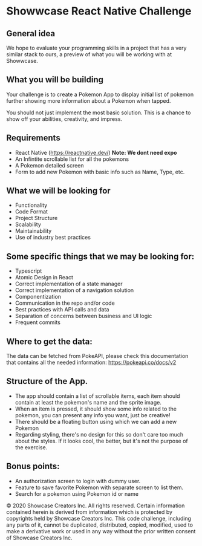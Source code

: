 # Showwcase React Native Challenge

## General idea

We hope to evaluate your programming skills in a project that has a very similar stack to ours, a preview of what you will be working with at Showwcase. 

## What you will be building

Your challenge is to create a Pokemon App to display initial list of pokemon further showing more information about a Pokemon when tapped.

You should not just implement the most basic solution. This is a chance to show off your abilities, creativity, and impress.

## Requirements

- React Native (https://reactnative.dev/) **Note: We dont need expo**
- An Infintite scrollable list for all the pokemons
- A Pokemon detailed screen
- Form to add new Pokemon with basic info such as Name, Type, etc.

## What we will be looking for

- Functionality
- Code Format
- Project Structure
- Scalability
- Maintainability
- Use of industry best practices

## Some specific things that we may be looking for:

- Typescript
- Atomic Design in React
- Correct implementation of a state manager
- Correct implementation of a navigation solution
- Componentization
- Communication in the repo and/or code
- Best practices with API calls and data
- Separation of concerns between business and UI logic
- Frequent commits

## Where to get the data:

The data can be fetched from PokeAPI, please check this documentation that contains all the needed information: https://pokeapi.co/docs/v2

## Structure of the App.

- The app should contain a list of scrollable items, each item should contain at least the pokemon's name and the sprite image.
- When an item is pressed, it should show some info related to the pokemon, you can present any info you want, just be creative!
- There should be a floating button using which we can add a new Pokemon
- Regarding styling, there's no design for this so don't care too much about the styles. If it looks cool, the better, but it's not the purpose of the exercise.

## Bonus points:

- An authorization screen to login with dummy user.
- Feature to save favorite Pokemon with separate screen to list them.
- Search for a pokemon using Pokemon id or name

© 2020 Showcase Creators Inc. All rights reserved. Certain information contained herein is derived from information which is protected by copyrights held by Showcase Creators Inc. This code challenge, including any parts of it, cannot be duplicated, distributed, copied, modified, used to make a derivative work or used in any way without the prior written consent of Showcase Creators Inc.
